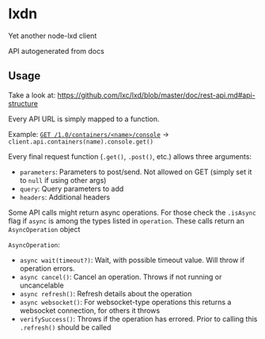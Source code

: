 # lxdn

Yet another node-lxd client

API autogenerated from docs

## Usage

Take a look at: https://github.com/lxc/lxd/blob/master/doc/rest-api.md#api-structure

Every API URL is simply mapped to a function.

Example: [`GET /1.0/containers/<name>/console`](https://github.com/lxc/lxd/blob/master/doc/rest-api.md#10containersnameconsole) -> `client.api.containers(name).console.get()`

Every final request function (`.get()`, `.post()`, etc.) allows three arguments:
  - `parameters`: Parameters to post/send. Not allowed on GET (simply set it to `null` if using other args)
  - `query`: Query parameters to add
  - `headers`: Additional headers

Some API calls might return async operations. For those check the `.isAsync` flag if `async` is among the types listed in `operation`. These calls return an `AsyncOperation` object

`AsyncOperation`:
  - `async wait(timeout?)`: Wait, with possible timeout value. Will throw if operation errors.
  - `async cancel()`: Cancel an operation. Throws if not running or uncancelable
  - `async refresh()`: Refresh details about the operation
  - `async websocket()`: For websocket-type operations this returns a websocket connection, for others it throws
  - `verifySuccess()`: Throws if the operation has errored. Prior to calling this `.refresh()` should be called

